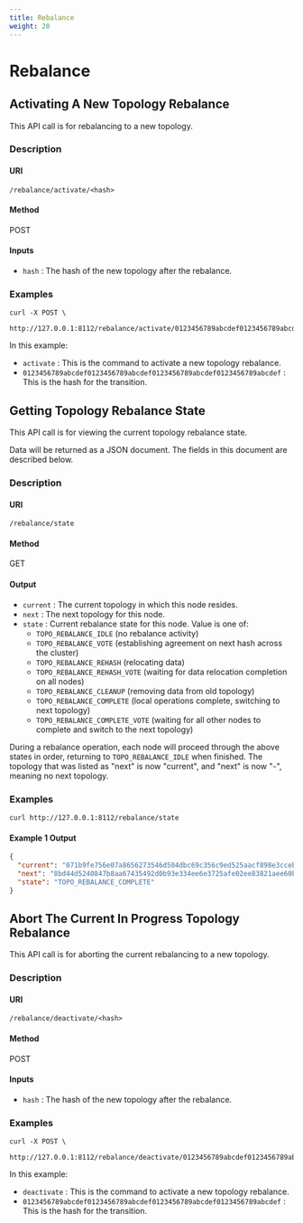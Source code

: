 ```yaml
---
title: Rebalance
weight: 20
---
```


# Rebalance

## Activating A New Topology Rebalance

This API call is for rebalancing to a new topology.

### Description

#### URI

`/rebalance/activate/<hash>`

#### Method

POST

#### Inputs

 * `hash` : The hash of the new topology after the rebalance.

### Examples

```
curl -X POST \
  http://127.0.0.1:8112/rebalance/activate/0123456789abcdef0123456789abcdef0123456789abcdef0123456789abcdef
```

In this example:

 * `activate` : This is the command to activate a new topology rebalance.
 * `0123456789abcdef0123456789abcdef0123456789abcdef0123456789abcdef` : This is the hash for the transition.

## Getting Topology Rebalance State

This API call is for viewing the current topology rebalance state.

Data will be returned as a JSON document. The fields in this document are described below.

### Description

#### URI

`/rebalance/state`

#### Method

GET

#### Output

 * `current` : The current topology in which this node resides.
 * `next` : The next topology for this node.
 * `state` : Current rebalance state for this node. Value is one of:
   * `TOPO_REBALANCE_IDLE` (no rebalance activity)
   * `TOPO_REBALANCE_VOTE` (establishing agreement on next hash across the cluster)
   * `TOPO_REBALANCE_REHASH` (relocating data)
   * `TOPO_REBALANCE_REHASH_VOTE` (waiting for data relocation completion on all nodes)
   * `TOPO_REBALANCE_CLEANUP` (removing data from old topology)
   * `TOPO_REBALANCE_COMPLETE` (local operations complete, switching to next
     topology)
   * `TOPO_REBALANCE_COMPLETE_VOTE` (waiting for all other nodes to complete
     and switch to the next topology)

During a rebalance operation, each node will proceed through the above states
in order, returning to `TOPO_REBALANCE_IDLE` when finished. The topology that
was listed as "next" is now "current", and "next" is now "-", meaning no next
topology.

### Examples

```
curl http://127.0.0.1:8112/rebalance/state
```

#### Example 1 Output

```json
{
  "current": "071b9fe756e07a8656273546d504dbc69c356c9ed525aacf898e3cceb3778755",
  "next": "8bd44d5240847b8aa67435492d0b93e334ee6e3725afe02ee83821aee60b803f",
  "state": "TOPO_REBALANCE_COMPLETE"
}
```

## Abort The Current In Progress Topology Rebalance

This API call is for aborting the current rebalancing to a new topology.

### Description

#### URI

`/rebalance/deactivate/<hash>`

#### Method

POST

#### Inputs

 * `hash` : The hash of the new topology after the rebalance.

### Examples

```
curl -X POST \
  http://127.0.0.1:8112/rebalance/deactivate/0123456789abcdef0123456789abcdef0123456789abcdef0123456789abcdef
```

In this example:

 * `deactivate` : This is the command to activate a new topology rebalance.
 * `0123456789abcdef0123456789abcdef0123456789abcdef0123456789abcdef` : This is the hash for the transition.
